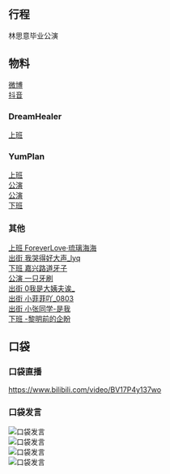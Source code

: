 ## 行程
林思意毕业公演

## 物料
[微博](https://weibo.com/5228056212/L4wgGei44)<br>
[抖音](https://www.douyin.com/video/7037497889454689549)
### DreamHealer
[上班](https://weibo.com/6375088879/L4sKLDjSX)<br>
### YumPlan
[上班](https://weibo.com/7335378002/L4sJUxzPG)<br>
[公演](https://weibo.com/7335378002/L4uejugKC)<br>
[公演](https://weibo.com/7335378002/L4x7Ej48M)<br>
[下班](https://weibo.com/7335378002/L4w0bqMX)
### 其他
[上班 ForeverLove·琉璃海海](https://weibo.com/7610635463/L4tdujMdQ)<br>
[出街 我哭得好大声_lyq](https://weibo.com/5267042634/L4w1n4VsG)<br>
[下班 嘉兴路道牙子](https://weibo.com/2496180962/L4wfGsIS6)<br>
[公演 一只牙刷](https://weibo.com/1856999022/L4y0kquSJ)<br>
[出街 0我是大姨夫诶_](http://t.cn/A6x0o8Mt)<br>
[出街 小菲菲吖_0803](http://t.cn/A6x0o8Mw)<br>
[出街 小张同学-是我](http://t.cn/A6x0o8M4)<br>
[下班 -黎明前的企盼](http://t.cn/A6x0o8M5)

## 口袋
### 口袋直播
https://www.bilibili.com/video/BV17P4y137wo
### 口袋发言
![口袋发言](./pocket48/imgs/messages1.jpeg)<br>
![口袋发言](./pocket48/imgs/P1.jpeg)<br>
![口袋发言](./pocket48/imgs/P2.jpeg)<br>
![口袋发言](./pocket48/imgs/P3.jpeg)<br>

